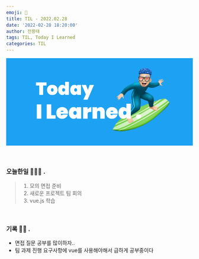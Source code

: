```yaml
---
emoji: 🌊
title: TIL - 2022.02.28
date: '2022-02-28 18:20:00'
author: 전용태
tags: TIL, Today I Learned
categories: TIL
---
```


![TIL.png](TIL.png)

<br />

### 오늘한일 👨🏻‍💻 .

> 1. 모의 면접 준비
> 2. 새로운 프로젝트 팀 회의
> 3. vue.js 학습

<br />

### 기록 ✍🏻 .

- 면접 질문 공부를 많이하자..
- 팀 과제 진행 요구사항에 vue를 사용해야해서 급하게 공부중이다

<br />
<br />
